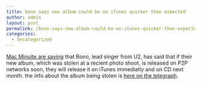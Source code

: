 ```yaml
---
title: bono says new album could be on iTunes quicker then expected
author: admin
layout: post
permalink: /bono-says-new-album-could-be-on-itunes-quicker-then-expected/
categories:
  - Uncategorized
---
```

[Mac Minuite are saying][1] that Bono, lead singer from U2, has said that if their new album, which was stolen at a recient photo shoot, is released on P2P networks soon, they will release it on iTunes immediatly and on CD next month. the info about the album being stolen is [here on the telegraph][2].

 [1]: http://www.macminute.com/2004/07/22/u2
 [2]: http://www.telegraph.co.uk/arts/main.jhtml?xml=/arts/2004/07/22/bmnm22.xml
